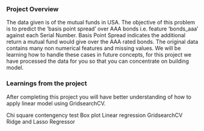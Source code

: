 ### Project Overview

 The data given is of the mutual funds in USA. The objective of this problem is to predict the ‘basis point spread’ over AAA bonds i.e. feature ‘bonds_aaa’ against each Serial Number.
Basis Point Spread indicates the additional return a mutual fund would give over the AAA rated bonds.
The original data contains many non numerical features and missing values. We will be learning how to handle these cases in future concepts, for this project we have processed the data for you so that you can concentrate on building model.


### Learnings from the project

 After completing this project you will have better understanding of how to apply linear model using GridsearchCV.

Chi square contengency test
Box plot
Linear regression
GridsearchCV
Ridge and Lasso Regressor


